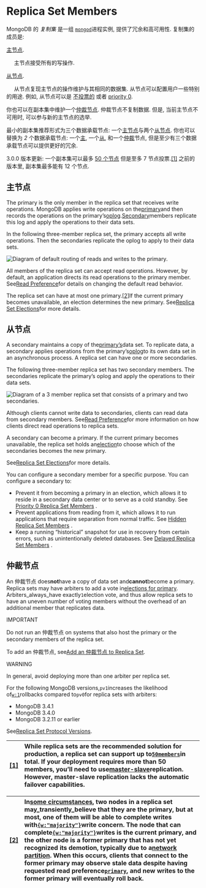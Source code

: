 # Replica Set Members

MongoDB 的 _复制集_ 是一组 [`mongod`](https://docs.mongodb.com/manual/reference/program/mongod/#bin.mongod)进程实例, 提供了冗余和高可用性. 复制集的成员是:

[主节点](https://docs.mongodb.com/manual/core/replica-set-members/#replica-set-primary-member).

&nbsp;&nbsp;&nbsp;&nbsp; 主节点接受所有的写操作.

[从节点](https://docs.mongodb.com/manual/core/replica-set-members/#replica-set-secondary-members).

&nbsp;&nbsp;&nbsp;&nbsp; 从节点复现主节点的操作维护与其相同的数据集. 从节点可以配置用户一些特别的用途. 例如, 从节点可以是 [不投票的](https://docs.mongodb.com/manual/core/replica-set-elections/#replica-set-non-voting-members) 或者 [priority 0](https://docs.mongodb.com/manual/core/replica-set-priority-0-member/#replica-set-secondary-only-members).

你也可以在副本集中维护一个[仲裁节点](https://docs.mongodb.com/manual/core/replica-set-members/#replica-set-arbiters). 仲裁节点不复制数据. 但是, 当前主节点不可用时, 可以参与新的主节点的选举.

最小的副本集推荐形式为三个数据承载节点: 一个[主节点](https://docs.mongodb.com/manual/core/replica-set-members/#replica-set-primary-member)与两个[从节点](https://docs.mongodb.com/manual/core/replica-set-members/#replica-set-secondary-members). 你也可以替换为 _2_ 个数据承载节点: 一个[主](https://docs.mongodb.com/manual/core/replica-set-members/#replica-set-primary-member), 一个[从](https://docs.mongodb.com/manual/core/replica-set-members/#replica-set-secondary-members), 和一个[仲裁](https://docs.mongodb.com/manual/core/replica-set-members/#replica-set-arbiters)节点, 但是至少有三个数据承载节点可以提供更好的冗余.

3.0.0 版本更新: 一个副本集可以最多 [50 个节点](https://docs.mongodb.com/manual/release-notes/3.0/#replica-sets-max-members) 但是至多 7 节点投票.[\[1\]](https://docs.mongodb.com/manual/core/replica-set-members/#master-slave) 之前的版本里, 副本集最多能有 12 个节点.

## 主节点

The primary is the only member in the replica set that receives write operations. MongoDB applies write operations on the[primary](https://docs.mongodb.com/manual/reference/glossary/#term-primary)and then records the operations on the primary’s[oplog](https://docs.mongodb.com/manual/core/replica-set-oplog/).[Secondary](https://docs.mongodb.com/manual/core/replica-set-members/#replica-set-secondary-members)members replicate this log and apply the operations to their data sets.

In the following three-member replica set, the primary accepts all write operations. Then the secondaries replicate the oplog to apply to their data sets.

![](https://docs.mongodb.com/manual/_images/replica-set-read-write-operations-primary.bakedsvg.svg "Diagram of default routing of reads and writes to the primary.")

All members of the replica set can accept read operations. However, by default, an application directs its read operations to the primary member. See[Read Preference](https://docs.mongodb.com/manual/core/read-preference/)for details on changing the default read behavior.

The replica set can have at most one primary.[\[2\]](https://docs.mongodb.com/manual/core/replica-set-members/#edge-cases-2-primaries)If the current primary becomes unavailable, an election determines the new primary. See[Replica Set Elections](https://docs.mongodb.com/manual/core/replica-set-elections/)for more details.

## 从节点

A secondary maintains a copy of the[primary’s](https://docs.mongodb.com/manual/reference/glossary/#term-primary)data set. To replicate data, a secondary applies operations from the primary’s[oplog](https://docs.mongodb.com/manual/core/replica-set-oplog/)to its own data set in an asynchronous process. A replica set can have one or more secondaries.

The following three-member replica set has two secondary members. The secondaries replicate the primary’s oplog and apply the operations to their data sets.

![](https://docs.mongodb.com/manual/_images/replica-set-primary-with-two-secondaries.bakedsvg.svg "Diagram of a 3 member replica set that consists of a primary and two secondaries.")

Although clients cannot write data to secondaries, clients can read data from secondary members. See[Read Preference](https://docs.mongodb.com/manual/core/read-preference/)for more information on how clients direct read operations to replica sets.

A secondary can become a primary. If the current primary becomes unavailable, the replica set holds an[election](https://docs.mongodb.com/manual/reference/glossary/#term-election)to choose which of the secondaries becomes the new primary.

See[Replica Set Elections](https://docs.mongodb.com/manual/core/replica-set-elections/)for more details.

You can configure a secondary member for a specific purpose. You can configure a secondary to:

* Prevent it from becoming a primary in an election, which allows it to reside in a secondary data center or to serve as a cold standby. See
  [Priority 0 Replica Set Members](https://docs.mongodb.com/manual/core/replica-set-priority-0-member/)
  .
* Prevent applications from reading from it, which allows it to run applications that require separation from normal traffic. See
  [Hidden Replica Set Members](https://docs.mongodb.com/manual/core/replica-set-hidden-member/)
  .
* Keep a running “historical” snapshot for use in recovery from certain errors, such as unintentionally deleted databases. See
  [Delayed Replica Set Members](https://docs.mongodb.com/manual/core/replica-set-delayed-member/)
  .

## 仲裁节点

An 仲裁节点 does**not**have a copy of data set and**cannot**become a primary. Replica sets may have arbiters to add a vote in[elections for primary](https://docs.mongodb.com/manual/core/replica-set-elections/#replica-set-elections). Arbiters_always_have exactly`1`election vote, and thus allow replica sets to have an uneven number of voting members without the overhead of an additional member that replicates data.

IMPORTANT

Do not run an 仲裁节点 on systems that also host the primary or the secondary members of the replica set.

To add an 仲裁节点, see[Add an 仲裁节点 to Replica Set](https://docs.mongodb.com/manual/tutorial/add-replica-set-arbiter/).

WARNING

In general, avoid deploying more than one arbiter per replica set.

For the following MongoDB versions,`pv1`increases the likelihood of[`w:1`](https://docs.mongodb.com/manual/reference/write-concern/#writeconcern.<number>)rollbacks compared to`pv0`for replica sets with arbiters:

* MongoDB 3.4.1
* MongoDB 3.4.0
* MongoDB 3.2.11 or earlier

See[Replica Set Protocol Versions](https://docs.mongodb.com/manual/reference/replica-set-protocol-versions/).

| [\[1\]](https://docs.mongodb.com/manual/core/replica-set-members/#id1) | While replica sets are the recommended solution for production, a replica set can support up to[`50members`](https://docs.mongodb.com/manual/reference/limits/#Number-of-Members-of-a-Replica-Set)in total. If your deployment requires more than 50 members, you’ll need to use[master-slave](https://docs.mongodb.com/manual/core/master-slave/)replication. However, master-slave replication lacks the automatic failover capabilities. |
| :--- | :--- |


| [\[2\]](https://docs.mongodb.com/manual/core/replica-set-members/#id2) | In[some circumstances](https://docs.mongodb.com/manual/reference/read-preference/#edge-cases), two nodes in a replica set may_transiently_believe that they are the primary, but at most, one of them will be able to complete writes with[`{w:"majority"}`](https://docs.mongodb.com/manual/reference/write-concern/#writeconcern."majority")write concern. The node that can complete[`{w:"majority"}`](https://docs.mongodb.com/manual/reference/write-concern/#writeconcern."majority")writes is the current primary, and the other node is a former primary that has not yet recognized its demotion, typically due to a[network partition](https://docs.mongodb.com/manual/reference/glossary/#term-network-partition). When this occurs, clients that connect to the former primary may observe stale data despite having requested read preference[`primary`](https://docs.mongodb.com/manual/reference/read-preference/#primary), and new writes to the former primary will eventually roll back. |
| :--- | :--- |




